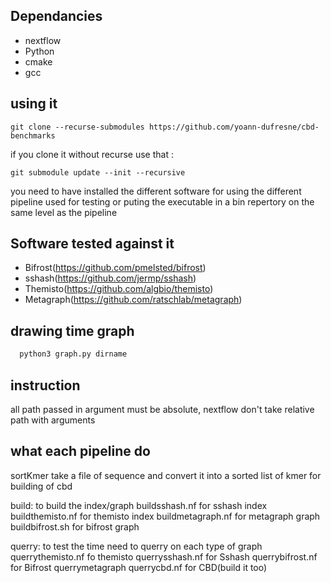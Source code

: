 
## Dependancies
- nextflow
- Python
- cmake
- gcc
## using it
```
git clone --recurse-submodules https://github.com/yoann-dufresne/cbd-benchmarks
```
if you clone it without recurse use that :
```
git submodule update --init --recursive 
```

you need to have installed the different software for using the different pipeline used for testing or puting the executable in a bin repertory on the same level as the pipeline 
## Software tested against it 
- Bifrost(https://github.com/pmelsted/bifrost)
- sshash(https://github.com/jermp/sshash)
- Themisto(https://github.com/algbio/themisto)
- Metagraph(https://github.com/ratschlab/metagraph)


## drawing time graph
```bash
  python3 graph.py dirname
```

## instruction
all path passed in argument must be absolute, nextflow don't take relative path with arguments 

## what each pipeline do
sortKmer take a file of sequence and convert it into a sorted list of kmer for building of cbd


build: to build the index/graph
buildsshash.nf for sshash index
buildthemisto.nf for themisto index
buildmetagraph.nf for metagraph graph
buildbifrost.sh for bifrost graph 

querry: to test the time need to querry on each type of graph
querrythemisto.nf fo themisto
querrysshash.nf for Sshash
querrybifrost.nf for Bifrost
querrymetagraph
querrycbd.nf  for CBD(build it too)


